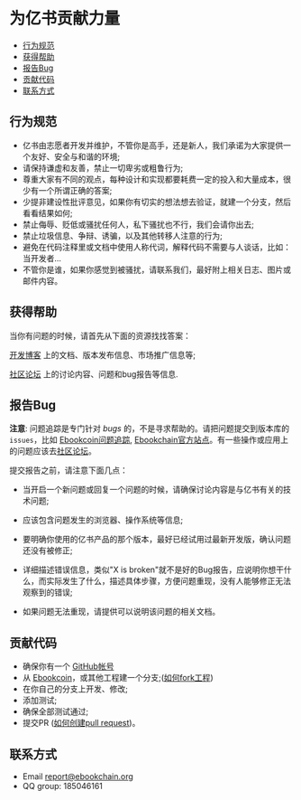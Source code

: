 # 为亿书贡献力量

- [行为规范](#行为规范)
- [获得帮助](#获得帮助)
- [报告Bug](#报告Bug)
- [贡献代码](#贡献代码)
- [联系方式](#联系方式)

## 行为规范

* 亿书由志愿者开发并维护，不管你是高手，还是新人，我们承诺为大家提供一个友好、安全与和谐的环境;
* 请保持谦虚和友善，禁止一切卑劣或粗鲁行为;
* 尊重大家有不同的观点，每种设计和实现都要耗费一定的投入和大量成本，很少有一个所谓正确的答案;
* 少提非建设性批评意见，如果你有切实的想法想去验证，就建一个分支，然后看看结果如何;
* 禁止侮辱、贬低或骚扰任何人，私下骚扰也不行，我们会请你出去;
* 禁止垃圾信息、争辩、诱骗，以及其他转移人注意的行为;
* 避免在代码注释里或文档中使用人称代词，解释代码不需要与人谈话，比如：当开发者... 
* 不管你是谁，如果你感觉到被骚扰，请联系我们，最好附上相关日志、图片或邮件内容。

## 获得帮助

当你有问题的时候，请首先从下面的资源找找答案：

[开发博客][] 上的文档、版本发布信息、市场推广信息等;

[社区论坛][] 上的讨论内容、问题和bug报告等信息.

## 报告Bug

  **注意**: 问题追踪是专门针对 *bugs* 的，不是寻求帮助的。请把问题提交到版本库的`issues`，比如 [Ebookcoin问题追踪][], [Ebookchain官方站点][]。有一些操作或应用上的问题应该去[社区论坛][]。
  
提交报告之前，请注意下面几点：

- 当开启一个新问题或回复一个问题的时候，请确保讨论内容是与亿书有关的技术问题;

- 应该包含问题发生的浏览器、操作系统等信息; 

- 要明确你使用的亿书产品的那个版本，最好已经试用过最新开发版，确认问题还没有被修正;

- 详细描述错误信息，类似"X is broken"就不是好的Bug报告，应说明你想干什么，而实际发生了什么，描述具体步骤，方便问题重现，没有人能够修正无法观察到的错误;

- 如果问题无法重现，请提供可以说明该问题的相关文档。

## 贡献代码

- 确保你有一个 [GitHub帐号](https://github.com/signup/free)
- 从 [Ebookcoin](https://github.com/Ebookcoin/ebookcoin/)，或其他工程建一个分支;([如何fork工程](https://help.github.com/articles/fork-a-repo))
- 在你自己的分支上开发、修改;
- 添加测试;
- 确保全部测试通过;
- 提交PR
([如何创建pull request](https://help.github.com/articles/fork-a-repo))。

## 联系方式

* Email [report@ebookchain.org](mailto:report@ebookchain.org) 
* QQ group: 185046161

[开发博客]: http://blog.ebookchain.org
[社区论坛]: http://forum.ebookchain.org
[Ebookcoin问题追踪]: https://github.com/Ebookcoin/ebookcoin/issues
[Ebookchain官方站点]: https://github.com/Ebookchain/ebookchain.org/issues

